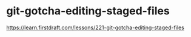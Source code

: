 # git-gotcha-editing-staged-files

https://learn.firstdraft.com/lessons/221-git-gotcha-editing-staged-files

